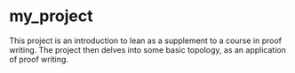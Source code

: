 # my_project

This project is an introduction to lean as a supplement to a course in proof writing. 
The project then delves into some basic topology, as an application of proof writing.
